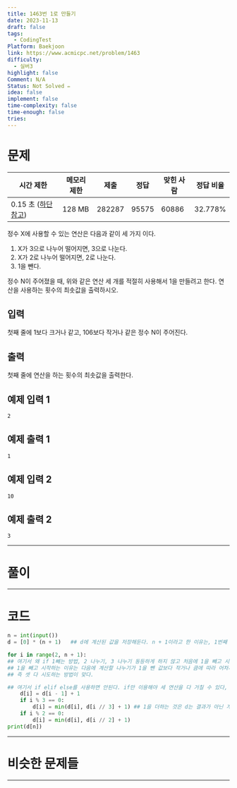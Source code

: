 ```yaml
---
title: 1463번 1로 만들기
date: 2023-11-13
draft: false
tags:
  - CodingTest
Platform: Baekjoon
link: https://www.acmicpc.net/problem/1463
difficulty:
  - 실버3
highlight: false
Comment: N/A
Status: Not Solved ✏️
idea: false
implement: false
time-complexity: false
time-enough: false
tries:
---
```

# 문제

|시간 제한|메모리 제한|제출|정답|맞힌 사람|정답 비율|
|---|---|---|---|---|---|
|0.15 초 ([하단 참고](https://www.acmicpc.net/problem/1463#))|128 MB|282287|95575|60886|32.778%|

정수 X에 사용할 수 있는 연산은 다음과 같이 세 가지 이다.

1. X가 3으로 나누어 떨어지면, 3으로 나눈다.
2. X가 2로 나누어 떨어지면, 2로 나눈다.
3. 1을 뺀다.

정수 N이 주어졌을 때, 위와 같은 연산 세 개를 적절히 사용해서 1을 만들려고 한다. 연산을 사용하는 횟수의 최솟값을 출력하시오.

## 입력

첫째 줄에 1보다 크거나 같고, 106보다 작거나 같은 정수 N이 주어진다.

## 출력

첫째 줄에 연산을 하는 횟수의 최솟값을 출력한다.

## 예제 입력 1  

```
2
```
## 예제 출력 1  

```
1
```

## 예제 입력 2  

```
10
```

## 예제 출력 2  

```
3
```


___

# 풀이





____

# 코드

```python
n = int(input())
d = [0] * (n + 1)   ## d에 계산된 값을 저장해둔다. n + 1이라고 한 이유는, 1번째 수는 사실 d[1]이 아니고 d[2]이기 때문에, 계산하기 편하게 d[1]을 1번째 인 것 처럼 만들어준다.

for i in range(2, n + 1):
## 여기서 왜 if 1빼는 방법, 2 나누기, 3 나누기 동등하게 하지 않고 처음에 1을 빼고 시작하는지 의아해 할 수 있다.
## 1을 빼고 시작하는 이유는 다음에 계산할 나누기가 1을 뺀 값보다 작거나 큼에 따라 어차피 교체되기 때문이다.
## 즉 셋 다 시도하는 방법이 맞다.

## 여기서 if elif else를 사용하면 안된다. if만 이용해야 세 연산을 다 거칠 수 있다, 가끔 if continue, else continue를 쓰는 분도 계신데, 난 이게 편한듯.
    d[i] = d[i - 1] + 1
    if i % 3 == 0:
        d[i] = min(d[i], d[i // 3] + 1) ## 1을 더하는 것은 d는 결과가 아닌 계산한 횟수를 저장하는 것 이기 때문이다. d[i]에는 더하지 않는 이유는 이미 1을 뺄 때 1을 더해준 이력이 있기 때문이다.
    if i % 2 == 0:
        d[i] = min(d[i], d[i // 2] + 1)
print(d[n])
```




___

# 비슷한 문제들






___